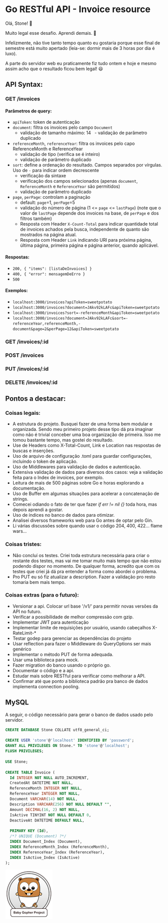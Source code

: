 # Go RESTful API - Invoice resource

Olá, Stone! :tada:

Muito legal esse desafio. Aprendi demais. :sparkler:

Infelizmente, não tive tanto tempo quanto eu gostaria porque esse final de semestre está muito apertado (leia-se: dormir mais de 3 horas por dia é luxo).

A parte do servidor web eu praticamente fiz tudo ontem e hoje e mesmo assim acho que o resultado ficou bem legal! :smiley:

## API Syntax:

### GET /invoices
#### Parâmetros de query:
  - `apiToken`: token de autenticação
  - `document`: filtra os invoices pelo campo `Document`
    - validação de tamanho máximo: 14
    - validação de parâmetro duplicado
  - `referenceMonth`, `referenceYear`: filtra os invoices pelo capo ReferenceMonth e ReferenceYear
    - validação de tipo (verifica se é inteiro)
    - validação de parâmetro duplicado
  - `sort`: define a ordenação do resultado. Campos separados por vírgulas. Uso de `-` para indicar ordem decrescente
    * verificação da sintaxe
    * verificação dos campos selecionados (apenas `document`, `ReferenceMonth` e `ReferenceYear` são permitidos)
    * validação de parâmetro duplicado  
  - `page`, `perPage`: controlam a paginação
    * default: `page`=1, `perPage`=5
    * validação do número de página (1 <= `page` <= `lastPage`) (note que o valor de `lastPage` depende dos invoices na base, de `perPage` e dos filtros também)
    * Resposta com Header `X-Count-Total` para indicar quantidade total de invoices achados pela busca, independente de quanto são mostrados na página atual.
    * Resposta com Header `Link` indicando URI para próxima página, última página, primeira página e página anterior, quando aplicável.
    
#### Respostas:
  - `200, { "items": [listaDeInvoices] }`
  - `400, { "error": mensagemDeErro }`
  - `500`
    
#### Exemplos:
  - `localhost:3000/invoices?apiToken=sweetpotato`
  - `localhost:3000/invoices?document=JAkv92kLAFc&apiToken=sweetpotato`
  - `localhost:3000/invoices?sort=-referenceMonth&apiToken=sweetpotato`
  - `localhost:3000/invoices?document=JAkv92kLAFc&sort=-referenceYear,referenceMonth,-document&page=2&perPage=12&apiToken=sweetpotato`

### GET /invoices/:id

### POST /invoices

### PUT /invoices/:id

### DELETE /invoices/:id

## Pontos a destacar:

### Coisas legais:
- A estrutura do projeto. Busquei fazer de uma forma bem modular e organizada. Sendo meu primeiro projeto desse tipo dá pra imaginar como não é trivial conceber uma boa organização de primeira. Isso me tomou bastante tempo, mas gostei do resultado.
- Use de Headers como X-Total-Count, Link e Location nas respostas de buscas e inserções.
- Uso de arquivo de configuração .toml para guardar configurações, incluindo o token de aplicação.
- Uso de Middlewares para validação de dados e autenticação.
- Extensiva validação de dados para diversos dos casos: veja a validação feita para o Index de invoices, por exemplo.
- Leitura de mais de 500 páginas sobre Go e horas explorando a documentação.
- Uso de Buffer em algumas situações para acelerar a concatenação de strings.
- Comecei odiando o fato de ter que fazer *if err != nil {}* toda hora, mas depois aprendi a gostar.
- Uso de índices no banco de dados para otimizar.
- Analisei diversos frameworks web para Go antes de optar pelo Gin.
- Li várias discussões sobre quando usar o código 204, 400, 422... flame wars...

### Coisas tristes:
- Não concluí os testes. Criei toda estrutura necessária para criar o restante dos testes, mas vai me tomar muito mais tempo que não estou podendo dispor no momento. De qualquer forma, acredito que com os testes que criei já dá pra entender a forma como abordei o problema.
- Pro PUT eu só fiz atualizar a description. Fazer a validação pro resto tomaria bem mais tempo.

### Coisas extras (para o futuro):
- Versionar a api. Colocar url base '/v1/' para permitir novas versões da API no futuro.
- Verificar a possibilidade de melhor compressão com gzip.
- Implementar JWT para autenticação
- Implementar limite de requisições por usuário, usando cabeçalhos X-RateLimit-*
- Testar godep para gerenciar as dependências do projeto
- Usar reflection para fazer o Middleware do QueryOptions ser mais genérico
- Implementar o método PUT de forma adequada.
- Usar uma biblioteca para mock.
- Fazer migration do banco usando o próprio go.
- Documentar o código e a api.
- Estudar mais sobre RESTful para verificar como melhorar a API.
- Confirmar até que ponto a biblioteca padrão pra banco de dados implementa connection pooling.

## MySQL

A seguir, o código necessário para gerar o banco de dados usado pelo servidor.

```sql
CREATE DATABASE Stone COLLATE utf8_general_ci;

CREATE USER 'stone'@'localhost' IDENTIFIED BY 'password';
GRANT ALL PRIVILEGES ON Stone.* TO 'stone'@'localhost';
FLUSH PRIVILEGES;

USE Stone;

CREATE TABLE Invoice (
  Id INTEGER NOT NULL AUTO_INCREMENT,
  CreatedAt DATETIME NOT NULL,
  ReferenceMonth INTEGER NOT NULL,
  ReferenceYear INTEGER NOT NULL,
  Document VARCHAR(14) NOT NULL,
  Description VARCHAR(256) NOT NULL DEFAULT "",
  Amount DECIMAL(16, 2) NOT NULL,
  IsActive TINYINT NOT NULL DEFAULT 0,
  DeactiveAt DATETIME DEFAULT NULL,

  PRIMARY KEY (Id),
  /*? UNIQUE (Document) ?*/
  INDEX Document_Index (Document),
  INDEX ReferenceMonth_Index (ReferenceMonth),
  INDEX ReferenceYear_Index (ReferenceYear),
  INDEX IsActive_Index (IsActive)
);
```
[![baby-gopher](https://raw.githubusercontent.com/drnic/babygopher-site/gh-pages/images/babygopher-badge.png)](http://www.babygopher.org)
